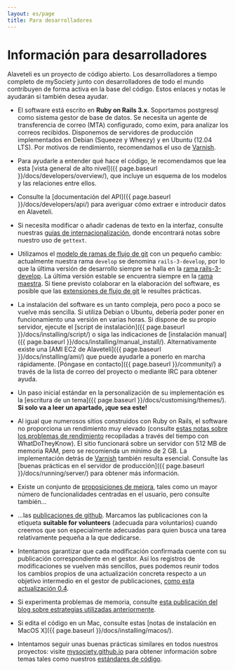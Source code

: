 ```yaml
---
layout: es/page
title: Para desarrolladores
---
```


# Información para desarrolladores

<p class="lead">
    Alaveteli es un proyecto de código abierto. Los desarrolladores a tiempo completo de mySociety junto con desarrolladores de todo el mundo contribuyen de forma activa en la base del código. Estos enlaces y notas le ayudarán si también desea ayudar.
</p>

* El software está escrito en **Ruby on Rails 3.x**. Soportamos postgresql como
  sistema gestor de base de datos. Se necesita un agente de transferencia de correo (MTA) 
  configurado, como exim, para analizar los correos recibidos. Disponemos de servidores de
  producción implementados en Debian (Squeeze y Wheezy) y en Ubuntu (12.04 LTS). Por motivos
  de rendimiento, recomendamos el uso de [Varnish](https://www.varnish-cache.org).

* Para ayudarle a entender qué hace el código, le recomendamos que lea esta [vista general
  de alto nivel]({{ page.baseurl }}/docs/developers/overview/), que incluye un esquema de
  los modelos y las relaciones entre ellos.

* Consulte la [documentación del API]({{ page.baseurl }}/docs/developers/api/) para averiguar
  cómo extraer e introducir datos en Alaveteli.

* Si necesita modificar o añadir cadenas de texto en la interfaz, consulte nuestras [guías
  de internacionalización](http://mysociety.github.io/internationalization.html),
  donde encontrará notas sobre nuestro uso de `gettext`.

* Utilizamos el [modelo de ramas de flujo
  de git](http://nvie.com/posts/a-successful-git-branching-model/) con un pequeño cambio:
  actualmente nuestra rama `develop` se denomina `rails-3-develop`, por lo que
  la última versión de desarrollo siempre se halla en la
  [rama 
  rails-3-develop](https://github.com/mysociety/alaveteli/tree/rails-3-develop). La última
  versión estable se encuentra siempre en la [rama
  maestra](https://github.com/mysociety/alaveteli). Si tiene previsto colaborar en
  la elaboración del software, es posible que las [extensiones de flujo de 
  git](https://github.com/nvie/gitflow) le resultes prácticas.

* La instalación del software es un tanto compleja, pero poco a poco se vuelve más sencilla.
  Si utiliza Debian o Ubuntu, debería poder poner en funcionamiento una versión en varias horas.
  Si dispone de su propio servidor, ejecute el
  [script de instalación]({{ page.baseurl }}/docs/installing/script/) o siga las
  indicaciones de
  [instalación manual]({{ page.baseurl }}/docs/installing/manual_install/).
  Alternativamente existe una [AMI EC2 de Alaveteli]({{ page.baseurl }}/docs/installing/ami/)
  que puede ayudarle a ponerlo en marcha rápidamente.
  [Póngase en contacto]({{ page.baseurl }}/community/) a través de la lista de correo del proyecto o mediante IRC
  para obtener ayuda.

* Un paso inicial estándar en la personalización de su implementación es la [escritura de un
  tema]({{ page.baseurl }}/docs/customising/themes/). **Si solo va a leer un apartado,
  ¡que sea este!**

* Al igual que numerosos sitios construidos con Ruby on Rails, el software no proporciona un rendimiento muy elevado (consulte
  [estas notas sobre los problemas de rendimiento](https://github.com/mysociety/alaveteli/wiki/Performance-issues) recopiladas a través del tiempo con
  WhatDoTheyKnow). El sitio funcionará sobre un servidor con 512 MB de memoria RAM, pero se recomienda un mínimo
  de 2 GB. La implementación detrás de [Varnish](https://www.varnish-cache.org) también resulta esencial. Consulte las
  [buenas prácticas en el servidor de producción]({{ page.baseurl }}/docs/running/server/) para obtener más información.

* Existe un conjunto de [proposiciones de mejora](https://github.com/mysociety/alaveteli/wiki/Proposals-for-enhancements),
  tales como un mayor número de funcionalidades centradas en el usuario, pero consulte también...

* ...las [publicaciones de github](https://github.com/mysociety/alaveteli/issues). Marcamos
  las publicaciones con la etiqueta **suitable for volunteers** (adecuada para voluntarios) cuando creemos que
  son especialmente adecuadas para quien busca una tarea relativamente pequeña a la que dedicarse.

* Intentamos garantizar que cada modificación confirmada cuente con su publicación correspondiente en el gestor.
  Así los registros de modificaciones se vuelven más sencillos, pues podemos reunir todos los cambios propios de 
  una actualización concreta respecto a un objetivo intermedio en el gestor de publicaciones, [como esta actualización
  0.4](https://github.com/mysociety/alaveteli/issues?milestone=7&state=closed).

* Si experimenta problemas de memoria, consulte [esta publicación del blog sobre estrategias utilizadas 
  anteriormente](https://www.mysociety.org/2009/09/17/whatdotheyknow-growing-pains-and-ruby-memory-leaks/).

* Si edita el código en un Mac, consulte estas [notas de instalación en MacOS X]({{ page.baseurl }}/docs/installing/macos/). <!-- [[OS X Quickstart]] -->

* Intentamos seguir unas buenas prácticas similares en todos nuestros proyectos: visite
  [mysociety.github.io](http://mysociety.github.io/) para obtener información sobre temas tales como nuestros
  [estándares de código](http://mysociety.github.io/coding-standards.html).
